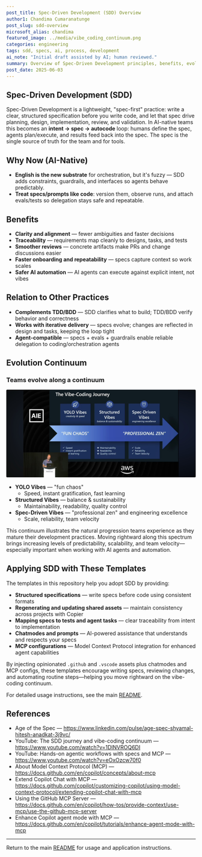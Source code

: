 ```yaml
---
post_title: Spec-Driven Development (SDD) Overview
author1: Chandima Cumaranatunge
post_slug: sdd-overview
microsoft_alias: chandima
featured_image: ../media/vibe_coding_continuum.png
categories: engineering
tags: sdd, specs, ai, process, development
ai_note: "Initial draft assisted by AI; human reviewed."
summary: Overview of Spec-Driven Development principles, benefits, evolution continuum, and how it pairs with AI-native workflows and these Copier templates.
post_date: 2025-06-03
---
```


## Spec-Driven Development (SDD)

Spec-Driven Development is a lightweight, "spec-first" practice: write a clear, structured specification before you write code, and let that spec drive planning, design, implementation, review, and validation.
In AI-native teams this becomes an **intent → spec → autocode** loop: humans define the spec, agents plan/execute, and results feed back into the spec.
The spec is the single source of truth for the team and for tools.

## Why Now (AI-Native)

- **English is the new substrate** for orchestration, but it's fuzzy — SDD adds constraints, guardrails, and interfaces so agents behave predictably.
- **Treat specs/prompts like code**: version them, observe runs, and attach evals/tests so delegation stays safe and repeatable.

## Benefits

- **Clarity and alignment** — fewer ambiguities and faster decisions
- **Traceability** — requirements map cleanly to designs, tasks, and tests
- **Smoother reviews** — concrete artifacts make PRs and change discussions easier
- **Faster onboarding and repeatability** — specs capture context so work scales
- **Safer AI automation** — AI agents can execute against explicit intent, not vibes

## Relation to Other Practices

- **Complements TDD/BDD** — SDD clarifies what to build; TDD/BDD verify behavior and correctness
- **Works with iterative delivery** — specs evolve; changes are reflected in design and tasks, keeping the loop tight
- **Agent-compatible** — specs + evals + guardrails enable reliable delegation to coding/orchestration agents

## Evolution Continuum

### Teams evolve along a continuum

[![The Vibe-Coding Journey: YOLO → Structured → Spec-Driven (slide)](../media/vibe_coding_continuum.png)](https://www.youtube.com/watch?v=1DlNVROQ6DI)

- **YOLO Vibes** — "fun chaos"
  - Speed, instant gratification, fast learning
- **Structured Vibes** — balance & sustainability
  - Maintainability, readability, quality control
- **Spec-Driven Vibes** — "professional zen" and engineering excellence
  - Scale, reliability, team velocity

This continuum illustrates the natural progression teams experience as they mature their development practices. Moving rightward along this spectrum brings increasing levels of predictability, scalability, and team velocity—especially important when working with AI agents and automation.

## Applying SDD with These Templates

The templates in this repository help you adopt SDD by providing:

- **Structured specifications** — write specs before code using consistent formats
- **Regenerating and updating shared assets** — maintain consistency across projects with Copier
- **Mapping specs to tests and agent tasks** — clear traceability from intent to implementation
- **Chatmodes and prompts** — AI-powered assistance that understands and respects your specs
- **MCP configurations** — Model Context Protocol integration for enhanced agent capabilities

By injecting opinionated `.github` and `.vscode` assets plus chatmodes and MCP configs, these templates encourage writing specs, reviewing changes, and automating routine steps—helping you move rightward on the vibe-coding continuum.

For detailed usage instructions, see the main [README](../README.md).

## References

- Age of the Spec — https://www.linkedin.com/pulse/age-spec-shyamal-hitesh-anadkat-3j9vc/
- YouTube: The SDD journey and vibe-coding continuum — https://www.youtube.com/watch?v=1DlNVROQ6DI
- YouTube: Hands-on agentic workflows with specs and MCP — https://www.youtube.com/watch?v=eOxOzcw70f0
- About Model Context Protocol (MCP) — https://docs.github.com/en/copilot/concepts/about-mcp
- Extend Copilot Chat with MCP — https://docs.github.com/copilot/customizing-copilot/using-model-context-protocol/extending-copilot-chat-with-mcp
- Using the GitHub MCP Server — https://docs.github.com/en/copilot/how-tos/provide-context/use-mcp/use-the-github-mcp-server
- Enhance Copilot agent mode with MCP — https://docs.github.com/en/copilot/tutorials/enhance-agent-mode-with-mcp

---

Return to the main [README](../README.md) for usage and application instructions.
